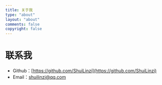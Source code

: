 ```yaml
---
title: 关于我
type: "about"
layout: "about"
comments: false
copyright: false
---
```

# 联系我

- Github：[https://github.com/ShuiLinzi](https://github.com/ShuiLinzi)
- Email：[shuilinzi@qq.com](mailto:shuilinzi@qq.com)